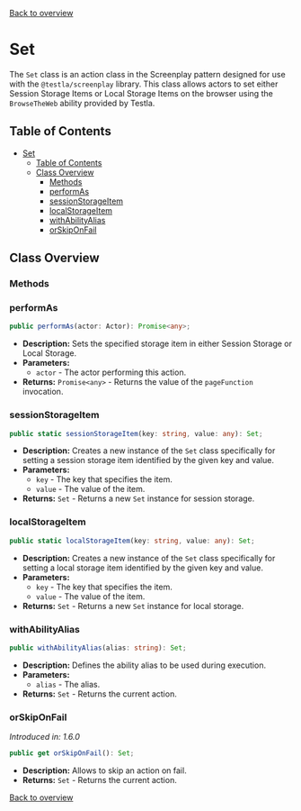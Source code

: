 [Back to overview](../../screenplay_elements.md)

# Set

The `Set` class is an action class in the Screenplay pattern designed for use with the `@testla/screenplay` library. This class allows actors to set either Session Storage Items or Local Storage Items on the browser using the `BrowseTheWeb` ability provided by Testla.

## Table of Contents

- [Set](#set)
  - [Table of Contents](#table-of-contents)
  - [Class Overview](#class-overview)
    - [Methods](#methods)
    - [performAs](#performas)
    - [sessionStorageItem](#sessionstorageitem)
    - [localStorageItem](#localstorageitem)
    - [withAbilityAlias](#withabilityalias)
    - [orSkipOnFail](#orskiponfail)

## Class Overview

### Methods

### performAs

```typescript
public performAs(actor: Actor): Promise<any>;
```

- **Description:** Sets the specified storage item in either Session Storage or Local Storage.
- **Parameters:**
  - `actor` - The actor performing this action.
- **Returns:** `Promise<any>` - Returns the value of the `pageFunction` invocation.

### sessionStorageItem

```typescript
public static sessionStorageItem(key: string, value: any): Set;
```

- **Description:** Creates a new instance of the `Set` class specifically for setting a session storage item identified by the given key and value.
- **Parameters:**
  - `key` - The key that specifies the item.
  - `value` - The value of the item.
- **Returns:** `Set` - Returns a new `Set` instance for session storage.

### localStorageItem

```typescript
public static localStorageItem(key: string, value: any): Set;
```

- **Description:** Creates a new instance of the `Set` class specifically for setting a local storage item identified by the given key and value.
- **Parameters:**
  - `key` - The key that specifies the item.
  - `value` - The value of the item.
- **Returns:** `Set` - Returns a new `Set` instance for local storage.

### withAbilityAlias

```typescript
public withAbilityAlias(alias: string): Set;
```

- **Description:** Defines the ability alias to be used during execution.
- **Parameters:**
  - `alias` - The alias.
- **Returns:** `Set` - Returns the current action.

### orSkipOnFail

*Introduced in: 1.6.0*

```typescript
public get orSkipOnFail(): Set;
```

- **Description:** Allows to skip an action on fail.
- **Returns:** `Set` - Returns the current action.

[Back to overview](../../screenplay_elements.md)